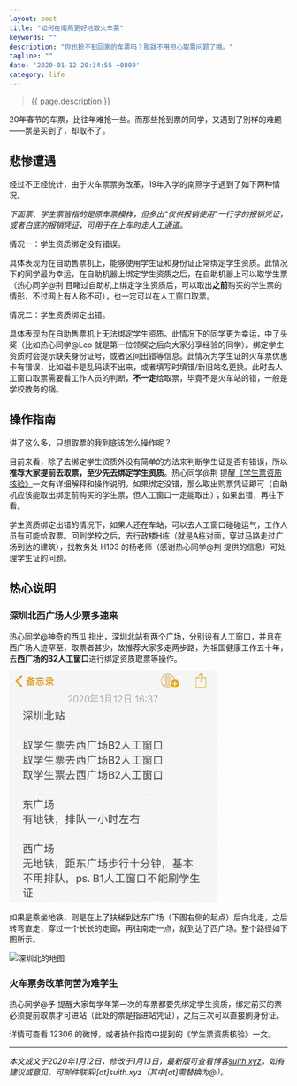```yaml
---
layout: post
title: "如何在南燕更好地取火车票"
keywords: ""
description: "你也抢不到回家的车票吗？那就不用担心取票问题了哦。"
tagline: ""
date: '2020-01-12 20:34:55 +0800'
category: life
---
```

> {{ page.description }}

20年春节的车票，比往年难抢一些。而那些抢到票的同学，又遇到了别样的难题——票是买到了，却取不了。

## 悲惨遭遇

经过不正经统计，由于火车票票务改革，19年入学的南燕学子遇到了如下两种情况。

*下面票、学生票皆指的是原车票模样，但多出“仅供报销使用”一行字的报销凭证，或者白底的报销凭证，可用于在上车时走人工通道。*

情况一：学生资质绑定没有错误。

具体表现为在自助售票机上，能够使用学生证和身份证正常绑定学生资质。此情况下的同学最为幸运，在自助机器上绑定学生资质之后，在自助机器上可以取学生票（热心同学@荆 目睹过自助机上绑定学生资质后，可以取出**之前**购买的学生票的情形，不过网上有人称不可），也一定可以在人工窗口取票。

情况二：学生资质绑定出错。

具体表现为在自助售票机上无法绑定学生资质。此情况下的同学更为幸运，中了头奖（比如热心同学@Leo 就是第一位领奖之后向大家分享经验的同学）。绑定学生资质时会提示缺失身份证号，或者区间出错等信息。此情况为学生证的火车票优惠卡有错误，比如磁卡是乱码读不出来，或者填写时填错/新旧站名更换。此时去人工窗口取票需要看工作人员的判断，**不一定**给取票，毕竟不是火车站的错，一般是学校教务的锅。

## 操作指南

讲了这么多，只想取票的我到底该怎么操作呢？

目前来看，除了去绑定学生资质外没有简单的方法来判断学生证是否有错误，所以**推荐大家提前去取票，至少先去绑定学生资质**。热心同学@荆 提醒[《学生票资质核验》](https://mp.weixin.qq.com/s/_ODExgXs_8eAXnNiKN31Wg)一文有详细解释和操作说明。如果绑定没错，那么取出购票凭证即可（自助机应该能取出绑定前购买的学生票，但人工窗口一定能取出）；如果出错，再往下看。

学生资质绑定出错的情况下，如果人还在车站，可以去人工窗口碰碰运气，工作人员有可能给取票。回到学校之后，去行政楼H栋（就是A栋对面，穿过马路走过广场到达的建筑），找教务处 H103 的杨老师（感谢热心同学@荆 提供的信息）可处理学生证的问题。

## 热心说明

### 深圳北西广场人少票多速来

热心同学@神奇的西瓜 指出，深圳北站有两个广场，分别设有人工窗口，并且在西广场人迹罕至，取票者甚少，故推荐大家多走两步路，~~为祖国健康工作五十年~~，去**西广场的B2人工窗口**进行绑定资质取票等操作。

<img src="../assets/images/shenzhenbei-advices.png" alt="神奇的西瓜推荐西广场的B2人工窗口" style="zoom:50%;" />

如果是乘坐地铁，则是在上了扶梯到达东广场（下图右侧的起点）后向北走，之后转弯直走，穿过一个长长的走廊，再往南走一点，就到达了西广场。整个路径如下图所示。

![深圳北的地图]({{"/assets/images/shenzhenbei-map.png"}})



### 火车票务改革何苦为难学生

热心同学@予 提醒大家每学年第一次的车票都要先绑定学生资质，绑定前买的票必须提前取票才可进站（此处的票是指进站凭证），之后三次可以直接刷身份证。

详情可查看 12306 的微博，或者操作指南中提到的《学生票资质核验》一文。

---

*本文成文于2020年1月12日，修改于1月13日，最新版可查看博客[suith.xyz](https://suith.xyz)。如有建议或意见，可邮件联系i[at]suith.xyz（其中[at]需替换为@）。*